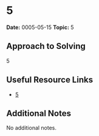 
# 5

**Date:** 0005-05-15
**Topic:** 5

## Approach to Solving

5

## Useful Resource Links

- [5](5)

## Additional Notes

No additional notes.
    